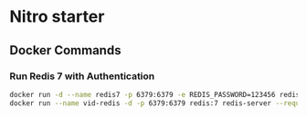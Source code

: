# Nitro starter

## Docker Commands

### Run Redis 7 with Authentication


```bash
docker run -d --name redis7 -p 6379:6379 -e REDIS_PASSWORD=123456 redis:7 redis-server --requirepass 123456
docker run --name vid-redis -d -p 6379:6379 redis:7 redis-server --requirepass 123456789 
```
